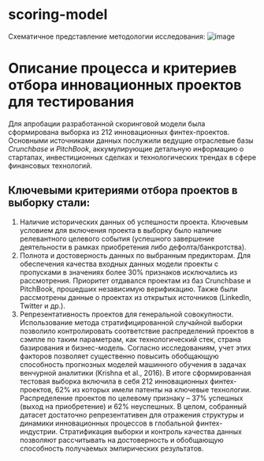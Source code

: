 # scoring-model

Схематичное представление методологии исследования:
![image](https://github.com/user-attachments/assets/b8aa8516-ac03-4115-8a91-a11dfd2f1d03)

# **Описание процесса и критериев отбора инновационных проектов для тестирования**

Для апробации разработанной скоринговой модели была сформирована выборка из 212 инновационных финтех-проектов. Основными источниками данных послужили ведущие отраслевые базы *Crunchbase* и *PitchBook*, аккумулирующие детальную информацию о стартапах, инвестиционных сделках и технологических трендах в сфере финансовых технологий.

## Ключевыми критериями отбора проектов в выборку стали:
1.	Наличие исторических данных об успешности проекта. Ключевым условием для включения проекта в выборку было наличие релевантного целевого события (успешного завершение деятельности в рамках приобретения либо дефолта/банкротства).
2.	Полнота и достоверность данных по выбранным предикторам. Для обеспечения качества входных данных модели проекты с пропусками в значениях более 30% признаков исключались из рассмотрения. Приоритет отдавался проектам из баз Crunchbase и PitchBook, прошедших независимую верификацию. Также были рассмотрены данные о проектах из открытых источников (LinkedIn, Twitter и др.).
3.	Репрезентативность проектов для генеральной совокупности. Использование метода стратифицированной случайной выборки позволило контролировать соответствие распределений проектов в сэмпле по таким параметрам, как технологический стек, страна базирования и бизнес-модель. Согласно исследованиям, учет этих факторов позволяет существенно повысить обобщающую способность прогнозных моделей машинного обучения в задачах венчурной аналитики (Krishna et al., 2016).
В итоге сформированная тестовая выборка включила в себя 212 инновационных финтех-проектов, 62% из которых имели патенты на ключевые технологии. Распределение проектов по целевому признаку – 37% успешных (выход на приобретение) и 62% неуспешных. В целом, собранный датасет достаточно репрезентативен для отражения структуры и динамики инновационных процессов в глобальной финтех-индустрии. Стратификация выборки и контроль качества данных позволяют рассчитывать на достоверность и обобщающую способность получаемых эмпирических результатов. 
